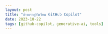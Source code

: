 ```yaml
---
layout: post
title: "ก้าวแรกสู่สังเวียน GitHub Copilot"
date: 2023-10-22
tags: [github-copilot, generative-ai, tools]
---
```

